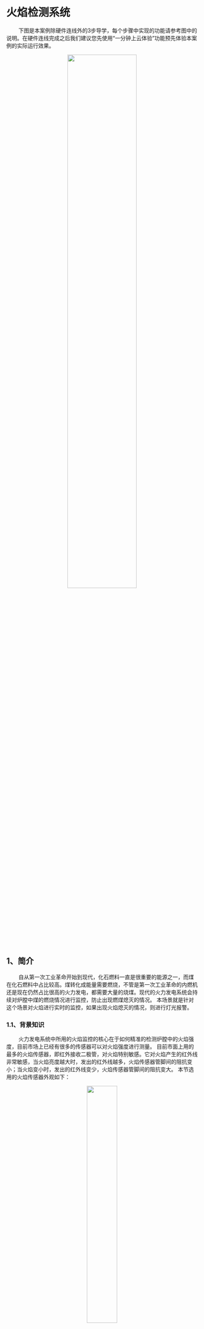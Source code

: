 # 火焰检测系统
&emsp;&emsp;
下图是本案例除硬件连线外的3步导学，每个步骤中实现的功能请参考图中的说明。在硬件连线完成之后我们建议您先使用“一分钟上云体验”功能预先体验本案例的实际运行效果。
<div align="center">
<img src=./../../../images/4_fire_detector_步骤概述.jpg width=60%/>
</div>

## 1、简介

&emsp;&emsp;
自从第一次工业革命开始到现代，化石燃料一直是很重要的能源之一，而煤在化石燃料中占比较高。煤转化成能量需要燃烧，不管是第一次工业革命的内燃机还是现在仍然占比很高的火力发电，都需要大量的烧煤。现代的火力发电系统会持续对炉膛中煤的燃烧情况进行监控，防止出现燃煤熄灭的情况。
本场景就是针对这个场景对火焰进行实时的监控，如果出现火焰熄灭的情况，则进行灯光报警。

### 1.1、背景知识

&emsp;&emsp;
火力发电系统中所用的火焰监控的核心在于如何精准的检测炉膛中的火焰强度，目前市场上已经有很多的传感器可以对火焰强度进行测量。
目前市面上用的最多的火焰传感器，即红外接收二极管，对火焰特别敏感。它对火焰产生的红外线非常敏感，当火焰亮度越大时，发出的红外线越多，火焰传感器管脚间的阻抗变小；当火焰变小时，发出的红外线变少，火焰传感器管脚间的阻抗变大。
本节选用的火焰传感器外观如下：
<div align="center">
<img src=./../../../images/4_火焰传感器外观图.png width=40%/>
</div>
<br>

### 1.2、准备

&emsp;&emsp;
硬件器材：
1. 01Studio Columbus开发一套
2. 火焰传感器一个
3. 连接线若干

&emsp;&emsp;
硬件连线图如下图所示：
<div align="center">
<img src=./../../../images/stm32-火焰检测硬件连线图.png width=90%/>
</div>
<br>

## 2、物联网平台开发
&emsp;&emsp;
对于第一次使用物联网平台的读者，需要开通实例以使用物联网平台的功能。这里可以使用免费的公共实例进行开发。

&emsp;&emsp;
在[物联网平台](https://iot.console.aliyun.com/lk/summary/new)中，左上角选择“华东2-上海”，点击“公共实例”，即可开通。

<div align="center">
<img src=./../../../images/5_3_开通公共实例.png
 width=100%/>
</div>

&emsp;&emsp;
开通物联网平台功能之后，需要完成下面的3个步骤完成云端设备的创建：
1. 创建云端产品
2. 创建产品属性（物模型）
3. 创建云端设备（获取三元组）

<br>

### 2.1、创建云端产品
&emsp;&emsp;
点击上图中的“公共实例”，即可进入[控制台](https://iot.console.aliyun.com/lk/summary/new)进行产品创建。然后，创建云端产品的网址：https://iot.console.aliyun.com/product

&emsp;&emsp;
点击创建产品按钮，如下图所示。

<div align="center">
<img src=./../../../images/1_创建产品.png
 width=100%/>
</div>

&emsp;&emsp;
在新建产品设定页面按照下图所示，设定“产品名称”，选择所属的“自定义品类”（自定义品类的物模型为空，需要自己创建，也可以通过导入外部物模型的方式导入），节点类型选择“直连设备”，联网方式选择“Wi-Fi”，数据格式选择“ICA标准数据格式”，检验类型和认证方式选择默认设定即可。还可以根据开发者自己的需求在“产品描述”页面添加针对此产品的描述。
<div align="center">
<img src=./../../../images/4_新建火焰检测设备.png
 width=100%/>
</div>

&emsp;&emsp;
选择之后，点击“确认”按钮，即可完成产品创建。返回“产品”页面之后可以看到产品类表中会出现刚刚创建的“火焰检测系统”的产品，如下图所示。

<div align="center">
<img src=./../../../images/4_火焰检测系统_产品列表页.png width=100%/>
</div>


<br>

### 2.2、创建产品属性（物模型）
&emsp;&emsp;
点击上图中的“查看”按钮，即可看到产品信息，Topic列表，功能定义，数据解析等跟产品相关功能的设定。点开“功能定义”标签页，可以看到设备物模型定义。

<div align="center">
<img src=./../../../images/4_火焰检测系统_产品详情页面.png width=100%/>
</div>



&emsp;&emsp;
标识符是设备端上报设备属性状态的消息中需要使用的标识符，并且只有在设备上报的属性内容符合“数据定义”中的数据取值范围的时候才会被物联网平台记录，否则会被物联网平台认定为非法属性而过滤掉。

&emsp;&emsp;
本节我们选择导入物模型的方式来创建此系统需要的物模型信息，点击上图中的”编辑草稿“按钮。然后按照下图的步骤，选择本地文件[火焰检测系统物模型](./link_platform/fire_detector_model.zip)进行导入。

<div align="center">
<img src=./../../../images/4_火焰检测系统_发布物模型.png width=100%/>
</div>


&emsp;&emsp;
物模型导入成功后可以看到网页出现了我们刚刚导入的物模型属性。其中alarmState代表的是火焰的报警状态，1处于报警状态，0代表没有报警；fireVoltage代表火焰传感器检测到的电压值。


<div align="center">
<img src=./../../../images/4_火焰检测系统_物模型.png width=100%/>
</div>
&emsp;&emsp;
产品及其物模型创建完成后，就可以创建这个产品的设备了。

<br>

### 2.3、创建云端设备（获取三元组）
&emsp;&emsp;
在产品列表页面中，点击”火焰检测系统“后的“管理设备”，就会进到设备管理页面。

<div align="center">
<img src=./../../../images/4_火焰检测系统_产品页_管理设备.png width=100%/>
</div>

&emsp;&emsp;
在“设备”页面点击“添加设备”按钮，如下图所示。
<div align="center">
<img src=./../../../images/4_火焰传感器_添加设备入口.png width=100%/>
</div>

&emsp;&emsp;
在“添加设备”页面中设定“deviceName”，这里开发者可以自己填入自己想设定的设备名称，也可以不填任何内容让系统自动生成设备名称，如下图所示。
<div align="center">
<img src=./../../../images/1_添加设备.png width=40%/>
</div>

&emsp;&emsp;
设备添加完成后，点击“前往查看”按钮，就可以看到此设备端详细信息了。
<div align="center">
<img src=./../../../images/1_完成添加设备.png width=40%/>
</div>

&emsp;&emsp;
设备信息中有两个信息需要和设备端开发相匹配：
1. 三元组
2. 物模型属性信息

<div align="center">
<img src=./../../../images/4_火焰检测系统_设备详情.png width=100%/>
</div>

<br>

#### 2.4.1、**获取设备三元组**
&emsp;&emsp;
如上图所示，点击“查看”按钮，就可以看到设备的三元组信息，三元组是物联网设备端和物联网云端设备相关联的唯一标识符，在设备端连接云端的时候会使用三元组信息和云端进行鉴权，鉴权通过之后云端会认为设备已激活并上线。

<div align="center">
<img src=./../../../images/4_火焰检测系统_设备三元组.png width=50%/>
</div>

<br>

#### 2.4.2、**查看设备属性信息**
&emsp;&emsp;
设备详情信息页中的“物模型数据”标签页中可以看到设备的所有属性信息、设备时间上报情况及设备服务调用情况，如下图所示。待物联网设备按照设备属性对应的标识符上报设备属性的时候，本图片中的“火焰检测电压“，”报警状态“等属性值就会显示设备最新的属性信息。
<div align="center">
<img src=./../../../images/4_火焰检测系统_设备物模型数据.png width=100%/>
</div>

<br>

> 创建产品和设备的过程是按照面向对象的思想进行设计的，其中创建产品可以看成是新建一个类，其中的物模型则是类的对象，创建设备则是进行类的实例化。

<br>

## 3、设备端开发

### 3.1、开发环境
&emsp;&emsp;
在进行下一步之前请确保01Studio Columbus开发环境已经搭建完毕。详情请参考[HaaS200 快速开始](../../../startup/haas200_startup.md)的说明。
<br>

### 3.2、创建解决方案

&emsp;&emsp;
如下图所示，在Haas Studio中创建项目。先选择左侧的“开发板型号”再从右侧的案例中选择“火焰检测系统”案例点击“立即创建”即可。

<div align="center">
<img src=./../../../images/HaaS_Studio_创建工程示范.png width=100%/>
</div>
<br>

1. **修改路由器名称及密码**

&emsp;&emsp;
修改工程里main.py中wifiSsid和wifiPassword的值为读者实际要连接的路由器的名称及密码（请注意名称和密码都需要放在""符号中间）。

```python
# Wi-Fi SSID和Password设置
wifiSsid = "请填写您的路由器名称"
wifiPassword = "请填写您的路由器密码"
```

&emsp;&emsp;
修改完成之后get_wifi_status函数中的wlan.connect(wifiSsid, wifiPassword) 语句就会连接读者自己设定的路由器。

2. **修改设备端三元组**

&emsp;&emsp;
修改fire_detector工程里main.py中productKey、deviceName和deviceSecret的值为读者创建的物联网设备的三元组信息，如下图所示：

<div align="center">
<img src=./../../../images/4_火焰监控系统_修改设备端三元组信息_haas200.png
 width=80%/>
</div>

1. **修改设备端上报数据所用标识符**

&emsp;&emsp;
fire_detector工程里main.py中下面的代码实现的是上传火焰检测结果和报警灯状态到云端的功能。其中fireVoltage便是火焰检测结果上报云端所用的标识符。
```python
# 无限循环
while True:
    # 获取电压值
    fireVoltage = fireDev.getVoltage()
    print("The fire status Voltage ",fireVoltage)

    # 生成上报到物联网平台的属性值字串，此处的属性标识符"fireVoltage"和"alarmState"必须和物联网平台的属性一致
    # "fireVoltage" - 代表火焰传感器测量到的电压值
    # "alarmState" - 代表报警灯的当前状态
    upload_data = {'params': ujson.dumps({
        'fireVoltage': fireVoltage,
        'alarmState': alarm_on
    })
    }
    # 上传火焰传感器测量结果和报警灯状态到物联网平台
    device.postProps(upload_data)

    # 每2秒钟上报一次
    utime.sleep(2)
```
<br>

## 4、运行结果
### 4.1、本地查看
&emsp;&emsp;
Python脚本推送到01Studio Columbus之后 ，会自动运行，运行过程中日志如下。其中：

* "物联网平台连接成功" 代表成功连接到物联网平台
* 打火机打着火后，靠近火焰传感器电压值降低
* 打火机打着火后，远离火焰传感器电压值升高

```python
wifi 连接成功:
    SSID: vic
    IP: 192.168.43.157
    MAC: 9c:44:192.168.43.157
    RSSI: -31
sleep for 1s
sleep for 1 s
establish tcp connection with server(host='gv4cwZ3qka7.iot-as-mqtt.cn-shanghai.aliyuncs.com', port=[443])
tcp_connect: can only connect from state CLOSEDsuccess to establish tcp, fd=3
物联网平台连接成功
sleep for 2s
The fire status Voltage  3005
The fire status Voltage  3005
The fire status Voltage  3010
The fire status Voltage  3007
The fire status Voltage  3010
The fire status Voltage  3008
The fire status Voltage  3008
The fire status Voltage  3002
The fire status Voltage  2999
The fire status Voltage  3000
The fire status Voltage  2997
The fire status Voltage  2996
The fire status Voltage  2998
The fire status Voltage  2997
The fire status Voltage  3003
The fire status Voltage  2997
The fire status Voltage  2998
The fire status Voltage  2995
```


> 打火机打着火后，远离和靠近火焰传感器的二极管，查看设备端日志的量测值是否有变化。
> 请务必注意安全！！！

<br>


### 4.2、物联网平台端设备信息查看

&emsp;&emsp;
物联网设备的系统启动成功并连接到物联网平台之后，物联网平台上对应的设备状态会从”未激活状态“变为”上线“，在物模型数据标签页上会显示设备上报到物联网平台的属性值。

<div align="center">
<img src=./../../../images/1_火焰检测系统_设备状态及属性.png width=100%/>
</div>

&emsp;&emsp;
此时如果开发板周围的火焰强度发生变化，物联网平台的物模型数据会更新为设备上报的最新的属性值。

<br>

### 4.3、物联网平台控制报警灯状态
&emsp;&emsp;
物联网设备上线之后，可以通过”监控运维“中的"在线调试"功能进行调试，详细操作步骤见下图：
<div align="center">
<img src=./../../../images/1_火焰检测系统_物联网平台在线调试功能.png width=60%/>
</div>

&emsp;&emsp;
此产品的物模型属性中，"火焰检测电压值"设置的是只读，也就是说智能从设备端读取，不支持设置此状态到设备端，所以点开"火焰检测电压"后面的”调试“之后，里边只有获取的选项。”报警状态“设置的是可读可写，所以点开”报警状态“后面的”调试“之后，里边有”获取“、”设置”和“设置期望值”三个选项。
这里可以选择打开报警状态之后点击“设置”进行报警灯功能的调试。

<div align="center">
<img src=./../../../images/1_火焰检测系统_云端打开报警灯.png width=100%/>
</div>

&emsp;&emsp;
此时查看设备端LED是否已经打开，打开成功则代表控制报警灯成功。

<br>

## 5、物联网应用开发

### 5.1、火焰亮度监控系统
&emsp;&emsp;
下图是一个典型的物联网应用程序开发的流程图，接下来本节就按照这个流程介绍如何完成火焰监控系统web端应用程序的开发。

<div align="center">
<img src=./../../../images/1_物联网应用开发的一般流程.png width=30%/>
</div>

<br>

### 5.2、**新建“普通项目”**
&emsp;&emsp;
打开[IoT Studio官网](https://studio.iot.aliyun.com/)，在项目管理中创建一个空白项目，如下图所示，将此项目命名为“火焰监控报警系统”。
<div align="center">
<img src=./../../../images/4_火焰监控报警系统_创建IoTStudio项目.png width=80%/>
</div>

<br>

### 5.3、**新建“web应用”**
&emsp;&emsp;
新建“普通项目”之后，在新项目的首页新建一个web应用，命名为“火焰实时监控”。
<div align="center">
<img src=./../../../images/4_火焰监控系统_web应用创建.png width=80%/>
</div>


&emsp;&emsp;
web应用创建成功后会进入到应用界面设计页面。
<div align="center">
<img src=./../../../images/4_火焰监控系统_移动应用_页面编辑页.png width=80%/>
</div>


&emsp;&emsp;
点击上图红框中的“组件”按钮图标，就可以看到可用的组件列表。各组件的说明请参考[IoT Studio组件说明](https://help.aliyun.com/document_detail/125196.html)。

<br>

### 5.4、**页面设计**
&emsp;&emsp;
这里我们用到3个组件:
* 实时曲线
用于显示火焰亮度的历史变化曲线及实时数据
* 指示灯
显示和控制空调和火焰的当前报警状态
* 设备地图
用于显示设备所在位置

将三个组件拖到中间的画布区，适当调整组件布局，如下图所示。

<div align="center">
<img src=./../../../images/2_火焰监控系统_实时监控页面设计.png width=80%/>
</div>

<br>

### 5.5、**关联产品和设备**
&emsp;&emsp;
此时回到”火焰监控系统“项目的主页，对产品和设备进行关联，如下图所示：
<div align="center">
<img src=./../../../images/4_火焰监控系统_关联产品和设备.png width=80%/>
</div>


&emsp;&emsp;
关联产品和设备的过程如下，选中左下角的“关联产品的同时关联其下所有设备”之后 ，该产品下创建的所有的产品都会被关联到这个项目中。
<div align="center">
<img src=./../../../images/4_火焰监控系统_关联产品和设备.png width=80%/>
</div>

&emsp;&emsp;
产品和设备关联完毕之后，就可以将把组件和设备的属性关联起来了。

<br>

### 5.6、**关联数据源**
&emsp;&emsp;
关联数据源分为如下3个步骤，每个步骤的截图如下：
* 关联产品
* 关联设备
* 关联属性

&emsp;&emsp;
具体操作步骤如下：
1. 选中”指示灯“组件，点击右侧的“配置数据源”。

<div align="center">
<img src=./../../../images/4_火焰监控系统_指示灯_配置数据源.png width=80%/>
</div>

2. 选择目标产品
<div align="center">
<img src=./../../../images/4_火焰监控系统_指示灯_选择产品.png width=80%/>
</div>

3. 选择目标设备
<div align="center">
<img src=./../../../images/4_火焰监控系统_开关_配置数据源_设备.png width=80%/>
</div>


4. 选择“报警灯”属性
<div align="center">
<img src=./../../../images/4_火焰监控系统_指示灯_配置数据源_报警灯.png width=80%/>
</div>

&emsp;&emsp;
选择好产品、设备和属性之后，需要修改指示灯大小及其展示样式（设置为图片），并且分别为”开始报警“/”停止报警“两种状态上传图片，如下图所示。图片位于[开启报警](../../../images/4_火焰燃烧示意图.png)和[关闭报警](../../../images/4_火焰熄灭示意图.png)。
<div align="center">
<img src=./../../../images/4_火焰监控系统_指示灯_配置数据源_报警灯图片.png width=80%/>
</div>


&emsp;&emsp;
同样的方式为”实时曲线“设置为目标设备的”火焰检测电压“，并显示最近半小时的数据，如下图所示。
<div align="center">
<img src=./../../../images/4_火焰监控系统_实时曲线设定.png width=80%/>
</div>

&emsp;&emsp;
选中”地图“组件，点击“编辑设备地图”按钮，如下图所示。

<div align="center">
<img src=./../../../images/4_火焰监控系统_地图_编辑入口.png width=80%/>
</div>

&emsp;&emsp;
点击“选择产品”按钮 ，选中“火焰检测系统”，如下图所示。如果此时设备已经上线，则地图会自动跳到设备当前所在位置。
<div align="center">
<img src=./../../../images/4_火焰监控系统_地图_选择产品.png width=80%/>
</div>

<br>

### 5.7、**业务逻辑开发**
&emsp;&emsp;
业务逻辑的主要目的是为了让用户设定物联网设备端的行为逻辑，常规物联网系统都是在设备端固化行为逻辑，出厂之后如果需要修改设备的行为，则需要进行OTA升级。本节课程则向读者介绍如何通过IoT Studio完成业务逻辑的开发。

&emsp;&emsp;
新建一条名为“火焰亮度监控报警设定”的规则。
<div align="center">
<img src=./../../../images/4_火焰检测系统_创建业务逻辑.png width=80%/>
</div>

&emsp;&emsp;
系统会自动进入到业务逻辑编辑页面，如下图所示，点击左侧的“节点”按钮，则可以看到所有可用的节点选项。右侧红框是如何设计一个业务逻辑的介绍。

<div align="center">
<img src=./../../../images/4_火焰监控报警.png width=80%/>
</div>

1. 选择目标节点

&emsp;&emsp;
此逻辑需要通过“火焰检测系统”上报的“火焰检测电压”当低于高于电压阈值的时候打开报警灯，否则关闭报警灯。所以需要如下4个节点：
* 设备触发节点
* 条件判断节点
* 开启报警灯节点
* 关闭报警灯节点

&emsp;&emsp;
分别从左侧拖动“设备触发”，“条件判断”和2个“火焰检测系统”4个节点到右侧的业务逻辑编辑框。

<div align="center">
<img src=./../../../images/4_火焰监控系统_节点列表.png width=80%/>
</div>

2. 建立节点间的关联关系

&emsp;&emsp;
按照预设的逻辑建立，如下图所示（在节点的一侧按下鼠标拖动到另一节点的一侧即可建立连线关系）。
<div align="center">
<img src=./../../../images/4_火焰监控系统_节点逻辑关系建立.png width=80%/>
</div>

1. 业务逻辑编辑
* 设备触发节点

&emsp;&emsp;
此设备触发选择“火焰检测设备”的“火焰检测电压”属性即可，如下图所示（和前面“组件”设定类似，同样是鼠标选中第节点，在右侧的配置选项中进行配置）。
<div align="center">
<img src=./../../../images/4_火焰监控系统_设备触发节点配置.png width=80%/>
</div>

* 条件判断节点

&emsp;&emsp;
此处我们设定为当传感器测量到的电压值高于1000mV则开始报警。设定步骤如下。
> 在没有检测到火焰的时候传感器输出高电平，在检测到火焰之后，输出电压会下降

<div align="center">
<img src=./../../../images/4_火焰监控系统_比较节点配置.png width=80%/>
</div>

* 设备节点行为设定

&emsp;&emsp;
分别为设备节点设定开启报警灯和关闭报警灯的行为，如下图所示。

<div align="center">
<img src=./../../../images/4_火焰监控系统_设备节点行为设定.png width=80%/>
</div>


* 业务逻辑保存和部署

&emsp;&emsp;
依此点击右上角的“保存”和“部署”按钮，即可将此业务逻辑设定完毕。
<br>

<br>

### 5.8、**预览和发布上线**

&emsp;&emsp;
业务逻辑设定完毕之后，可以在“火焰监控报警系统”页面编辑页面点击“预览”按钮进行预览，如下图所示。

<div align="center">
<img src=./../../../images/4_火焰监控系统_预览.png width=80%/>
</div>

&emsp;&emsp;
在发布之前可以点击上图的“预览”查看应用的实际运行效果。实际运行效果如下所示，同时可以扫描二维码在手机上面查看实际运行效果。

<div align="center">
<img src=./../../../images/4_火焰监控报警系统效果.gif width=80%/>
</div>

&emsp;&emsp;
此时查看设备上面的报警灯的状态会同步和web应用的报警灯状态同步显示。

<br>

&emsp;&emsp;
这样整个火焰检测系统的创意案例就完成了。如果想要看整个案例更详细的操作步骤，请参考“[火焰检测系统详解](https://gitee.com/haasedu/haasedu/blob/release_2.0/4-%E6%99%BA%E6%85%A7%E5%B7%A5%E4%B8%9A/%E5%9C%BA%E6%99%AF1-%E7%81%AB%E7%84%B0%E7%9B%91%E6%8E%A7%E6%8A%A5%E8%AD%A6%E7%B3%BB%E7%BB%9F/README.md)”中的说明。

<br>